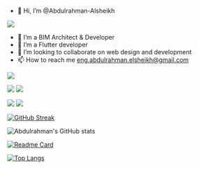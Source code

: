 - 👋 Hi, I’m @Abdulrahman-Alsheikh

![](https://media.giphy.com/media/qgQUggAC3Pfv687qPC/giphy.gif)

- 👀 I’m a BIM Architect & Developer
- 🌱 I’m a Flutter developer
- 💞️ I’m looking to collaborate on web design and development
- 📫 How to reach me eng.abdulrahman.elsheikh@gmail.com

![](http://github-profile-summary-cards.vercel.app/api/cards/profile-details?username=Abdulrahman-Alsheikh&theme=github_dark)

![](http://github-profile-summary-cards.vercel.app/api/cards/repos-per-language?username=Abdulrahman-Alsheikh&theme=github_dark)  ![](http://github-profile-summary-cards.vercel.app/api/cards/most-commit-language?username=Abdulrahman-Elsheikh&theme=github_dark)

![](http://github-profile-summary-cards.vercel.app/api/cards/stats?username=Abdulrahman-Elsheikh&theme=github_dark)   ![](http://github-profile-summary-cards.vercel.app/api/cards/productive-time?username=Abdulrahman-Elsheikh&theme=github_dark&utcOffset=8)

[![GitHub Streak](https://github-readme-streak-stats.herokuapp.com?user=Abdulrahman-Elsheikh&theme=chartreuse-dark&hide_border=true&border_radius=8&date_format=j%20M%5B%20Y%5D)](https://git.io/streak-stats)

![Abdulrahman's GitHub stats](https://github-readme-stats.vercel.app/api?username=Abdulrahman-Elsheikh&hide=contribs,prs&show_icons=true&theme=github_dark)

[![Readme Card](https://github-readme-stats.vercel.app/api/pin/?username=Abdulrahman-Elsheikh&repo=shop_app)](https://github.com/Abdulrahman-Elsheikh/shop_app)

[![Top Langs](https://github-readme-stats.vercel.app/api/top-langs/?username=Abdulrahman-Elsheikh&layout=compact)](https://github.com/Abdulrahman-Elsheikh/shop_app)

<!---
Abdulrahman-Elsheikh/Abdulrahman-Elsheikh is a ✨ special ✨ repository because its `README.md` (this file) appears on your GitHub profile.
You can click the Preview link to take a look at your changes.
--->
